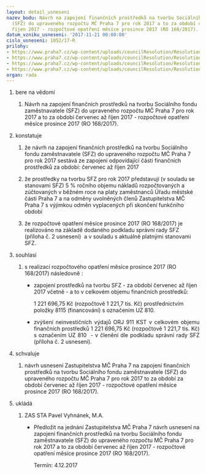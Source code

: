 ```yaml
---
layout: detail_usneseni
nazev_bodu: Návrh na zapojení finančních prostředků na tvorbu Sociálního fondu zaměstnavatele
  (SFZ) do upraveného rozpočtu MČ Praha 7 pro rok 2017 a to za období červenec až
  říjen 2017 - rozpočtové opatření měsíce prosince 2017 (RO 168/2017).
datum_vzniku_usneseni: '2017-11-21 00:00:00'
cislo_usneseni: 1052/17-R
prilohy:
- https://www.praha7.cz/wp-content/uploads/councilResolution/Resolutions/29454/export/Duvodovazprava~270996.docx
- https://www.praha7.cz/wp-content/uploads/councilResolution/Resolutions/29454/export/Podklad_spravniradySFZ_UR_12_2017~270995.pdf
- https://www.praha7.cz/wp-content/uploads/councilResolution/Resolutions/29454/export/NavrhusneseniZMCPraha7~270994.pdf
- https://www.praha7.cz/wp-content/uploads/councilResolution/Resolutions/29454/export/export~294827.pdf
organ: rada
---
```

<ol class="urzList_view" id="urzList">
<li class="urzClass1" id=""><span name="1">bere na vědomí</span> 
<ol class="urzOlClass">
<li class="urzClass2" style="TEXT-ALIGN: left" id=""><span><p>Návrh na zapojení finančních prostředků na tvorbu Sociálního fondu zaměstnavatele (SFZ) do upraveného rozpočtu MČ Praha 7 pro rok 2017 a to za období červenec až říjen 2017 - rozpočtové opatření měsíce prosince 2017 (RO 168/2017).</p></span></li></ol></li>
<li class="urzClass1" id=""><span name="6">konstatuje</span> 
<ol class="urzOlClass">
<li class="urzClass2" style="TEXT-ALIGN: left" id=""><span><p>že návrh na zapojení finančních prostředků na tvorbu Sociálního fondu zaměstnavatele (SFZ)&nbsp;do upraveného rozpočtu MČ Praha 7 pro rok 2017 sestává ze zapojení odpovídající části finančních prostředků za období: červenec až říjen 2017<br></p></span></li>
<li class="urzClass2" style="TEXT-ALIGN: left" id=""><span><p>že prostředky na tvorbu SFZ pro rok 2017 představují (v souladu se stanovami SFZ) 5 % ročního objemu nákladů rozpočtovaných a zúčtovaných v běžném roce na platy zaměstnanců Úřadu městské části Praha 7 a na odměny uvolněných členů Zastupitelstva MČ Praha 7 s výjimkou odměn vyplacených při skončení funkčního období</p></span></li>
<li class="urzClass2" style="TEXT-ALIGN: left" id=""><span><p>že rozpočtové opatření měsíce prosince 2017 (RO 168/2017) je realizováno na základě dodaného podkladu správní rady SFZ (příloha č. 2 usnesení)&nbsp; a v souladu s aktuálně platnými stanovami SFZ.</p></span></li></ol></li>
<li class="urzClass1" id=""><span name="26">souhlasí</span> 
<ol id="" class="urzOlClass">
<li class="urzClass2" style="TEXT-ALIGN: left" id=""><span><p>s realizací rozpočtového opatření&nbsp;měsíce prosince 2017 (RO 168/2017) následovně :</p></span>
<ul id="" class="urzUlClass">
<li class="urzClass3" style="TEXT-ALIGN: left" id=""><span><p>zapojení prostředků na tvorbu SFZ&nbsp;-&nbsp;za období&nbsp;červenec až říjen 2017 včetně - a to&nbsp;v celkovém objemu finančních prostředků:</p><p>1 221 696,75 Kč&nbsp;(rozpočtově 1 221,7 tis. Kč) prostřednictvím položky 8115 (financování) s označením UZ 810.<br></p></span></li>
<li class="urzClass3" style="TEXT-ALIGN: justify" id=""><span><p style="TEXT-ALIGN: justify" data-mce-style="text-align: justify;">zvýšení neinvestičních výdajů ORJ 911&nbsp;KST v celkovém objemu finančních prostředků&nbsp;1 221 696,75 Kč (rozpočtově 1 221,7 tis. Kč) s označením UZ 810&nbsp; - v členění dle&nbsp;podkladu správní rady SFZ (příloha č. 2 usnesení). &nbsp; &nbsp; &nbsp; <br></p></span></li>





</ul></li>
</ol></li>
<li id="" class="urzClass1"><span name="24">schvaluje</span><ol class="urzOlClass decimal "><li style="text-align: left;" id="" class="urzClass2"><span><p>návrh usnesení Zastupitelstva MČ Praha 7 na zapojení finančních prostředků na tvorbu Sociálního fondu zaměstnavatele (SFZ) do upraveného rozpočtu MČ Praha 7 pro rok 2017 to za období za období červenec až říjen 2017 - rozpočtové opatření měsíce prosince 2017 (RO 168/2017).</p></span></li></ol></li><li class="urzClass1" id="urzUkoly"><span name="1">ukládá</span><ol class="urzOlClass"><li class="urzClass2"><span><p>ZAS STA Pavel Vyhnánek, M.A.</p></span><ul class="urzUlClass"><li class="urzClass3"><span><p>Předložit na jednání Zastupitelstva MČ Praha 7 návrh usnesení na zapojení finančních prostředků na tvorbu Sociálního fondu zaměstnavatele (SFZ) do upraveného rozpočtu MČ Praha 7 pro rok 2017 a to za období červenec až říjen 2017 - rozpočtové opatření měsíce prosince 2017 (RO 168/2017).</p></span><span class="urzUkolTermin">  Termín:&nbsp;4.12.2017</span></li></ul></li></ol></li></ol>